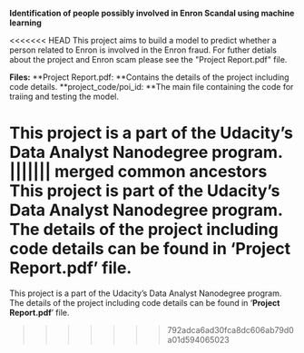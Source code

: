 ﻿****Identification of people possibly involved in Enron Scandal using machine learning****

<<<<<<< HEAD
This project aims to build a model to predict whether a person related to Enron is involved in the Enron fraud. For futher detials about the project and Enron scam please see the "Project Report.pdf" file.

**Files:**
**Project Report.pdf: **Contains the details of the project including code details.
**project_code/poi_id: **The main file containing the code for traiing and testing the model.

This project is a part of the Udacity’s Data Analyst Nanodegree program.
||||||| merged common ancestors
This project is part of the Udacity’s Data Analyst Nanodegree program.
The details of the project including code details can be found in
‘**Project Report.pdf**’ file.
=======
This project is a part of the Udacity’s Data Analyst Nanodegree program.
The details of the project including code details can be found in
‘**Project Report.pdf**’ file.
>>>>>>> 792adca6ad30fca8dc606ab79d0a01d594065023
